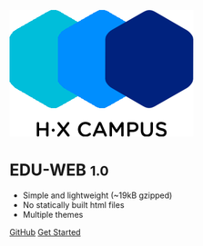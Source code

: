 ![logo](image/logo.png)

# EDU-WEB <small>1.0</small>

* Simple and lightweight (~19kB gzipped)
* No statically built html files
* Multiple themes


[GitHub](https://github.com/QingWei-Li/docsify/)
[Get Started](#docsify)